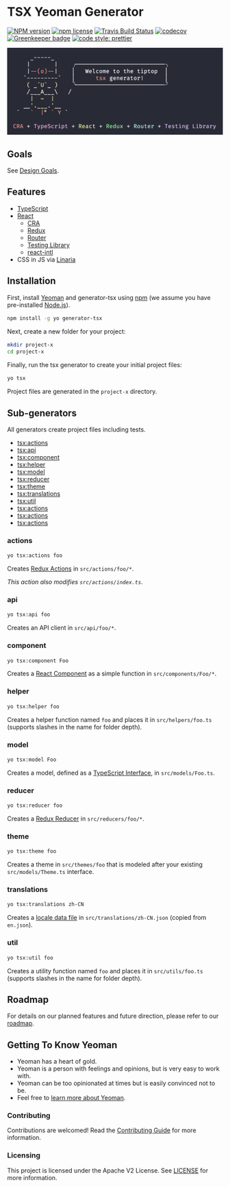 # TSX Yeoman Generator

[![NPM version](http://img.shields.io/npm/v/generator-tsx.svg?style=flat)](https://www.npmjs.org/package/generator-tsx)
[![npm license](http://img.shields.io/npm/l/generator-tsx.svg?style=flat-square)](https://www.npmjs.org/package/generator-tsx)
[![Travis Build Status](https://travis-ci.com/adobe/generator-tsx.svg?branch=master)](https://travis-ci.com/adobe/generator-tsx)
[![codecov](https://codecov.io/gh/adobe/generator-tsx/branch/master/graph/badge.svg)](https://codecov.io/gh/adobe/generator-tsx)
[![Greenkeeper badge](https://badges.greenkeeper.io/adobe/generator-tsx.svg)](https://greenkeeper.io/)
[![code style: prettier](https://img.shields.io/badge/code_style-prettier-ff69b4.svg)](https://github.com/prettier/prettier)

![screenshot](screenshot.png)

## Goals

See [Design Goals](https://github.com/adobe/generator-tsx/wiki/Design-Goals).

## Features

-  [TypeScript](http://www.typescriptlang.org/)
-  [React](https://reactjs.org/)
   -  [CRA](https://facebook.github.io/create-react-app/)
   -  [Redux](https://react-redux.js.org/)
   -  [Router](https://github.com/ReactTraining/react-router)
   -  [Testing Library](https://github.com/testing-library/react-testing-library#react-testing-library)
   -  [react-intl](https://github.com/formatjs/react-intl)
-  CSS in JS via [Linaria](https://linaria.now.sh/)

## Installation

First, install [Yeoman](http://yeoman.io) and generator-tsx using
[npm](https://www.npmjs.com/) (we assume you have pre-installed
[Node.js](https://nodejs.org/)).

```bash
npm install -g yo generator-tsx
```

Next, create a new folder for your project:

```bash
mkdir project-x
cd project-x
```

Finally, run the tsx generator to create your initial project files:

```bash
yo tsx
```

Project files are generated in the `project-x` directory.

## Sub-generators

All generators create project files including tests.

-  [tsx:actions](#actions)
-  [tsx:api](#api)
-  [tsx:component](#component)
-  [tsx:helper](#helper)
-  [tsx:model](#model)
-  [tsx:reducer](#reducer)
-  [tsx:theme](#theme)
-  [tsx:translations](#translations)
-  [tsx:util](#util)
-  [tsx:actions](#actions)
-  [tsx:actions](#actions)
-  [tsx:actions](#actions)

### actions

```bash
yo tsx:actions foo
```

Creates [Redux Actions](https://redux.js.org/basics/actions) in
`src/actions/foo/*`.

_This action also modifies `src/actions/index.ts`._

### api

```bash
yo tsx:api foo
```

Creates an API client in `src/api/foo/*`.

### component

```bash
yo tsx:component Foo
```

Creates a [React Component](https://reactjs.org/docs/components-and-props.html)
as a simple function in `src/components/Foo/*`.

### helper

```bash
yo tsx:helper foo
```

Creates a helper function named `foo` and places it in `src/helpers/foo.ts`
(supports slashes in the name for folder depth).

### model

```bash
yo tsx:model Foo
```

Creates a model, defined as a
[TypeScript Interface](http://www.typescriptlang.org/docs/handbook/interfaces.html),
in `src/models/Foo.ts`.

### reducer

```bash
yo tsx:reducer foo
```

Creates a [Redux Reducer](https://redux.js.org/basics/reducers) in
`src/reducers/foo/*`.

### theme

```bash
yo tsx:theme foo
```

Creates a theme in `src/themes/foo` that is modeled after your existing
`src/models/Theme.ts` interface.

### translations

```bash
yo tsx:translations zh-CN
```

Creates a
[locale data file](https://github.com/formatjs/react-intl/wiki#loading-locale-data)
in `src/translations/zh-CN.json` (copied from `en.json`).

### util

```bash
yo tsx:util foo
```

Creates a utility function named `foo` and places it in `src/utils/foo.ts`
(supports slashes in the name for folder depth).

## Roadmap

For details on our planned features and future direction, please refer to our
[roadmap](https://github.com/adobe/generator-tsx/wiki/Roadmap).

## Getting To Know Yeoman

-  Yeoman has a heart of gold.
-  Yeoman is a person with feelings and opinions, but is very easy to work with.
-  Yeoman can be too opinionated at times but is easily convinced not to be.
-  Feel free to [learn more about Yeoman](http://yeoman.io/).

### Contributing

Contributions are welcomed! Read the
[Contributing Guide](.github/CONTRIBUTING.md) for more information.

### Licensing

This project is licensed under the Apache V2 License. See [LICENSE](LICENSE) for
more information.
